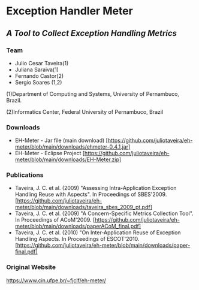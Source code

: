# Exception Handler Meter
## _A Tool to Collect Exception Handling Metrics_

### Team
- Julio Cesar Taveira(1) 
- Juliana Saraiva(1) 
- Fernando Castor(2) 
- Sergio Soares (1,2)

(1)Department of Computing and Systems, University of Pernambuco, Brazil.

(2)Informatics Center, Federal University of Pernambuco, Brazil

### Downloads
- EH-Meter - Jar file (main download) [https://github.com/juliotaveira/eh-meter/blob/main/downloads/ehmeter-0.4.1.jar]
- EH-Meter - Eclipse Project [https://github.com/juliotaveira/eh-meter/blob/main/downloads/EH-Meter.zip]

### Publications
- Taveira, J. C. et al. (2009) "Assessing Intra-Application Exception Handling Reuse with Aspects". In Proceedings of SBES'2009.
    [https://github.com/juliotaveira/eh-meter/blob/main/downloads/taveira_sbes_2009_pt.pdf]
- Taveira, J. C. et al. (2009) "A Concern-Specific Metrics Collection Tool". In Proceedings of ACoM'2009.
    [https://github.com/juliotaveira/eh-meter/blob/main/downloads/paperACoM_final.pdf]
- Taveira, J. C. et al. (2010) "On Inter-Application Reuse of Exception Handling Aspects. In Proceedings of ESCOT'2010. 
    [https://github.com/juliotaveira/eh-meter/blob/main/downloads/paper-final.pdf]

### Original Website

https://www.cin.ufpe.br/~fjclf/eh-meter/


